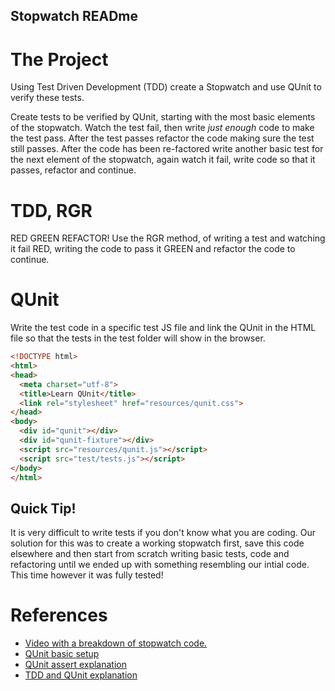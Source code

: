 ## **Stopwatch READme**

# The Project
Using Test Driven Development (TDD) create a Stopwatch and use QUnit to verify these tests.

Create tests to be verified by QUnit, starting with the most basic elements of the stopwatch. Watch the test fail, then write *just enough* code to make the test pass. After the test passes refactor the code making sure the test still passes. After the code has been re-factored write another basic test for the next element of the stopwatch, again watch it fail, write code so that it passes, refactor and continue.

# TDD, RGR

RED GREEN REFACTOR!
Use the RGR method, of writing a test and watching it fail RED, writing the code to pass it GREEN and refactor the code to continue.

# QUnit

Write the test code in a specific test JS file and link the QUnit in the HTML file so that the tests in the test folder will show in the browser.

```html
<!DOCTYPE html>
<html>
<head>
  <meta charset="utf-8">
  <title>Learn QUnit</title>
  <link rel="stylesheet" href="resources/qunit.css">
</head>
<body>
  <div id="qunit"></div>
  <div id="qunit-fixture"></div>
  <script src="resources/qunit.js"></script>
  <script src="test/tests.js"></script>
</body>
</html>
```




## Quick Tip!

It is very difficult to write tests if you don't know what you are coding. Our solution for this was to create a working stopwatch first, save this code elsewhere and then start from scratch writing basic tests, code and refactoring until we ended up with something resembling our intial code. This time however it was fully tested!  





# References

* [Video with a breakdown of stopwatch code.](https://www.youtube.com/watch?v=jRhB1IG7uAw)
* [QUnit basic setup](http://qunitjs.com/)
* [QUnit assert explanation](https://api.qunitjs.com/category/assert/)
* [TDD and QUnit explanation](https://github.com/dwyl/learn-qunit)
